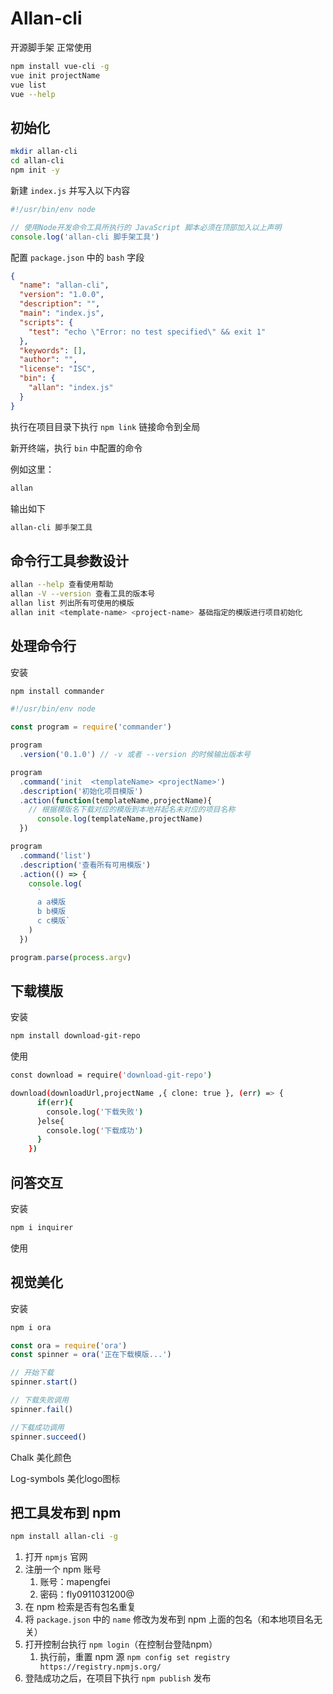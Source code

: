 # Allan-cli

开源脚手架 正常使用

```bash
npm install vue-cli -g
vue init projectName
vue list
vue --help
```



## 初始化

~~~bash
mkdir allan-cli
cd allan-cli
npm init -y
~~~

新建 `index.js` 并写入以下内容

~~~js
#!/usr/bin/env node

// 使用Node开发命令工具所执行的 JavaScript 脚本必须在顶部加入以上声明
console.log('allan-cli 脚手架工具')
~~~

配置 `package.json` 中的 `bash` 字段

~~~json
{
  "name": "allan-cli",
  "version": "1.0.0",
  "description": "",
  "main": "index.js",
  "scripts": {
    "test": "echo \"Error: no test specified\" && exit 1"
  },
  "keywords": [],
  "author": "",
  "license": "ISC",
  "bin": {
    "allan": "index.js"
  }
}
~~~

执行在项目目录下执行 `npm link` 链接命令到全局

新开终端，执行 `bin` 中配置的命令

例如这里：

```bash
allan
```

输出如下

~~~bash
allan-cli 脚手架工具
~~~



## 命令行工具参数设计

~~~bash
allan --help 查看使用帮助
allan -V --version 查看工具的版本号
allan list 列出所有可使用的模版
allan init <template-name> <project-name> 基础指定的模版进行项目初始化
~~~



## 处理命令行

安装

~~~bash
npm install commander
~~~

~~~js
#!/usr/bin/env node

const program = require('commander')

program
  .version('0.1.0') // -v 或者 --version 的时候输出版本号

program
  .command('init  <templateName> <projectName>')
  .description('初始化项目模版')
  .action(function(templateName,projectName){
    // 根据模版名下载对应的模版到本地并起名未对应的项目名称
      console.log(templateName,projectName)
  })

program
  .command('list')
  .description('查看所有可用模版')
  .action(() => {
    console.log(
      `
      a a模版
      b b模版
      c c模版`
    )
  })

program.parse(process.argv)
~~~

## 下载模版

安装

~~~bash
npm install download-git-repo
~~~

使用

~~~bash
const download = require('download-git-repo')

download(downloadUrl,projectName ,{ clone: true }, (err) => {
      if(err){
        console.log('下载失败')
      }else{
        console.log('下载成功')
      }
    })
~~~

## 问答交互

安装

~~~bash
npm i inquirer
~~~

使用





## 视觉美化

安装

```bash
npm i ora
```

```js
const ora = require('ora')
const spinner = ora('正在下载模版...')

// 开始下载
spinner.start()

// 下载失败调用
spinner.fail()

//下载成功调用
spinner.succeed()
```

Chalk 美化颜色

Log-symbols 美化logo图标



## 把工具发布到 npm

~~~bash
npm install allan-cli -g
~~~

1. 打开 `npmjs` 官网
2. 注册一个 npm 账号
   1. 账号：mapengfei
   2. 密码：fly0911031200@
3. 在 npm 检索是否有包名重复
4. 将 `package.json` 中的 `name` 修改为发布到 npm 上面的包名（和本地项目名无关）
5. 打开控制台执行 `npm login`（在控制台登陆npm）
   1. 执行前，重置 npm 源 `npm config set registry https://registry.npmjs.org/`
6. 登陆成功之后，在项目下执行 `npm publish` 发布
